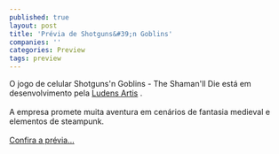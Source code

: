 ```yaml
---
published: true
layout: post
title: 'Prévia de Shotguns&#39;n Goblins'
companies: ''
categories: Preview
tags: preview
---
```

O jogo de celular Shotguns'n Goblins - The Shaman'll Die est&aacute; em desenvolvimento pela <a href="http://www.ludensartis.com.br/" target="_blank">Ludens Artis</a>
.<br /><br />A empresa promete muita aventura em cen&aacute;rios de fantasia medieval e elementos de steampunk.<br /><br /><a href="{{ site.baseurl }}/index.php?p=c&amp;id=505">Confira a pr&eacute;via...</a>

